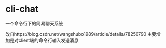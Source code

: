 # cli-chat
一个命令行下的简易聊天系统

改自https://blog.csdn.net/wangshubo1989/article/details/78250790
主要增加是对client端的命令行输入发送消息
